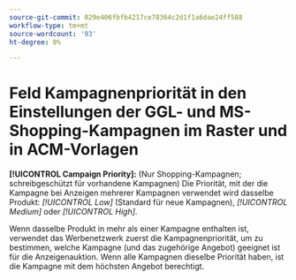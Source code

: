 ```yaml
---
source-git-commit: 029e406fbfb4217ce78364c2d1f1a6dae24ff588
workflow-type: tm+mt
source-wordcount: '93'
ht-degree: 0%

---
```

# Feld Kampagnenpriorität in den Einstellungen der GGL- und MS-Shopping-Kampagnen im Raster und in ACM-Vorlagen

**[!UICONTROL Campaign Priority]:** (Nur Shopping-Kampagnen; schreibgeschützt für vorhandene Kampagnen) Die Priorität, mit der die Kampagne bei Anzeigen mehrerer Kampagnen verwendet wird
dasselbe Produkt: *[!UICONTROL Low]* (Standard für neue Kampagnen), *[!UICONTROL Medium]* oder *[!UICONTROL High]*.

Wenn dasselbe Produkt in mehr als einer Kampagne enthalten ist, verwendet das Werbenetzwerk zuerst die Kampagnenpriorität, um zu bestimmen, welche Kampagne (und das zugehörige Angebot) geeignet ist
für die Anzeigenauktion. Wenn alle Kampagnen dieselbe Priorität haben, ist die Kampagne mit dem höchsten Angebot berechtigt.
